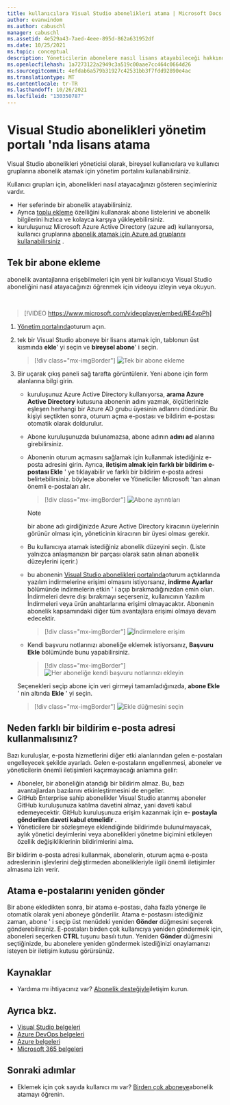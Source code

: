 ```yaml
---
title: kullanıcılara Visual Studio abonelikleri atama | Microsoft Docs
author: evanwindom
ms.author: cabuschl
manager: cabuschl
ms.assetid: 4e529a43-7aed-4eee-895d-862a631952df
ms.date: 10/25/2021
ms.topic: conceptual
description: Yöneticilerin abonelere nasıl lisans atayabileceği hakkında bilgi edinin
ms.openlocfilehash: 1a7273122a2949c3a519c00aae7cc464c0664d26
ms.sourcegitcommit: 4efdab6a579b31927c42531bb3f7fdd92890e4ac
ms.translationtype: MT
ms.contentlocale: tr-TR
ms.lasthandoff: 10/26/2021
ms.locfileid: "130350787"
---
```

# <a name="assign-licenses-in-the-visual-studio-subscriptions-administration-portal"></a>Visual Studio abonelikleri yönetim portalı 'nda lisans atama
Visual Studio abonelikleri yöneticisi olarak, bireysel kullanıcılara ve kullanıcı gruplarına abonelik atamak için yönetim portalını kullanabilirsiniz.

Kullanıcı grupları için, abonelikleri nasıl atayacağınızı gösteren seçimleriniz vardır.  
- Her seferinde bir abonelik atayabilirsiniz.
- Ayrıca [toplu ekleme](assign-license-bulk.md) özelliğini kullanarak abone listelerini ve abonelik bilgilerini hızlıca ve kolayca karşıya yükleyebilirsiniz.
- kuruluşunuz Microsoft Azure Active Directory (azure ad) kullanıyorsa, kullanıcı gruplarına [abonelik atamak için Azure ad gruplarını kullanabilirsiniz](./assign-license-bulk.md#use-azure-active-directory-groups-to-assign-subscriptions) .  


## <a name="add-a-single-subscriber"></a>Tek bir abone ekleme
abonelik avantajlarına erişebilmeleri için yeni bir kullanıcıya Visual Studio aboneliğini nasıl atayacağınızı öğrenmek için videoyu izleyin veya okuyun.

<br>

> [!VIDEO https://www.microsoft.com/videoplayer/embed/RE4vpPh]


1. [Yönetim portalında](https://manage.visualstudio.com)oturum açın.
2. tek bir Visual Studio aboneye bir lisans atamak için, tablonun üst kısmında **ekle**' yi seçin ve **bireysel abone**' i seçin.
   > [!div class="mx-imgBorder"]
   > ![Tek bir abone ekleme](_img/assign-license-add/add-subscriber-individual.png "Ekle ' yi seçin ve tek bir abonelik atamak için bireysel abone ' i seçin.")
3. Bir uçarak çıkış paneli sağ tarafta görüntülenir.  Yeni abone için form alanlarına bilgi girin. 
   - kuruluşunuz Azure Active Directory kullanıyorsa, **arama Azure Active Directory** kutusuna abonenin adını yazmak, ölçütlerinizle eşleşen herhangi bir Azure AD grubu üyesinin adlarını döndürür.  Bu kişiyi seçtikten sonra, oturum açma e-postası ve bildirim e-postası otomatik olarak doldurulur.  
   - Abone kuruluşunuzda bulunamazsa, abone adının **adını ad** alanına girebilirsiniz.  
   - Abonenin oturum açmasını sağlamak için kullanmak istediğiniz e-posta adresini girin.  Ayrıca, **iletişim almak için farklı bir bildirim e-postası Ekle** ' ye tıklayabilir ve farklı bir bildirim e-posta adresi belirtebilirsiniz. böylece aboneler ve Yöneticiler Microsoft 'tan alınan önemli e-postaları alır.
      > [!div class="mx-imgBorder"]
      > ![Abone ayrıntıları](_img/assign-license-add/subscriber-details.png "Abone adı ve diğer ayrıntıları girin veya kiracı üyelerinden birini seçin.")

      > [!NOTE]
      > bir abone adı girdiğinizde Azure Active Directory kiracının üyelerinin görünür olması için, yöneticinin kiracının bir üyesi olması gerekir. 
   - Bu kullanıcıya atamak istediğiniz abonelik düzeyini seçin.  (Liste yalnızca anlaşmanızın bir parçası olarak satın alınan abonelik düzeylerini içerir.)  
   - bu abonenin [Visual Studio abonelikleri portalında](https://my.visualstudio.com?wt.mc_id=o~msft~docs)oturum açtıklarında yazılım indirmelerine erişimi olmasını istiyorsanız, **indirme Ayarlar** bölümünde indirmelerin etkin ' i açıp bırakmadığınızdan emin olun. İndirmeleri devre dışı bırakmayı seçerseniz, kullanıcının Yazılım İndirmeleri veya ürün anahtarlarına erişimi olmayacaktır.  Abonenin abonelik kapsamındaki diğer tüm avantajlara erişimi olmaya devam edecektir.
     > [!div class="mx-imgBorder"]
     > ![İndirmelere erişim](media/access-to-downloads.png "Abone 'ya yazılım indirmelerine erişim sağlamak için ' Izin ver ' seçeneğini belirleyin.")

   - Kendi başvuru notlarınızı aboneliğe eklemek istiyorsanız, **Başvuru Ekle** bölümünde bunu yapabilirsiniz.
      > [!div class="mx-imgBorder"]
      > ![Her aboneliğe kendi başvuru notlarınızı ekleyin](media/add-subscriber-reference-notes.png "Bu abonelikle ilgili notları kaydetmek için başvuru alanını kullanın.")

    Seçenekleri seçip abone için veri girmeyi tamamladığınızda, **abone Ekle** ' nin altında **Ekle** ' yi seçin.
      > [!div class="mx-imgBorder"]
      > ![Ekle düğmesini seçin](media/add-button.png "Bilgileri kaydetmek ve aboneliği aboneye atamak için Ekle ' yi seçin.")

## <a name="why-use-a-different-notification-email-address"></a>Neden farklı bir bildirim e-posta adresi kullanmalısınız?
Bazı kuruluşlar, e-posta hizmetlerini diğer etki alanlarından gelen e-postaları engelleyecek şekilde ayarladı.  Gelen e-postaların engellenmesi, aboneler ve yöneticilerin önemli iletişimleri kaçırmayacağı anlamına gelir:
  - Aboneler, bir aboneliğin atandığı bir bildirim almaz.  Bu, bazı avantajlardan bazılarını etkinleştirmesini de engeller.  
  - GitHub Enterprise sahip abonelikler Visual Studio atanmış aboneler GitHub kuruluşunuza katılma davetini almaz, yani daveti kabul edemeyecektir. GitHub kuruluşunuza erişim kazanmak için e- **postayla gönderilen daveti kabul etmelidir** . 
  - Yöneticilere bir sözleşmeye eklendiğinde bildirimde bulunulmayacak, aylık yönetici deyimlerini veya abonelikleri yönetme biçimini etkileyen özellik değişikliklerinin bildirimlerini alma.

Bir bildirim e-posta adresi kullanmak, abonelerin, oturum açma e-posta adreslerinin işlevlerini değiştirmeden abonelikleriyle ilgili önemli iletişimler almasına izin verir.  

## <a name="resend-assignment-emails"></a>Atama e-postalarını yeniden gönder
Bir abone ekledikten sonra, bir atama e-postası, daha fazla yönerge ile otomatik olarak yeni aboneye gönderilir. Atama e-postasını istediğiniz zaman, abone ' i seçip üst menüdeki yeniden **Gönder** düğmesini seçerek gönderebilirsiniz.  E-postaları birden çok kullanıcıya yeniden göndermek için, aboneleri seçerken **CTRL** tuşunu basılı tutun.  Yeniden **Gönder** düğmesini seçtiğinizde, bu abonelere yeniden göndermek istediğinizi onaylamanızı isteyen bir iletişim kutusu görürsünüz.  


## <a name="resources"></a>Kaynaklar
- Yardıma mı ihtiyacınız var?  [Abonelik desteğiyle](https://aka.ms/vsadminhelp)iletişim kurun.

## <a name="see-also"></a>Ayrıca bkz.
- [Visual Studio belgeleri](/visualstudio/)
- [Azure DevOps belgeleri](/azure/devops/)
- [Azure belgeleri](/azure/)
- [Microsoft 365 belgeleri](/microsoft-365/)

## <a name="next-steps"></a>Sonraki adımlar
- Eklemek için çok sayıda kullanıcı mı var?  [Birden çok aboneye](assign-license-bulk.md)abonelik atamayı öğrenin.
